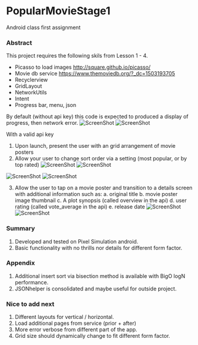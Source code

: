 # PopularMovieStage1
Android class first assignment

### Abstract
This project requires the following skils from Lesson 1 - 4.
* Picasso to load images http://square.github.io/picasso/
* Movie db service https://www.themoviedb.org/?_dc=1503193705
* Recyclerview
* GridLayout
* NetworkUtils
* Intent
* Progress bar, menu, json

By default (without api key) this code is expected to produced a display of progress, then network error.
![ScreenShot](http://ctyeung.com/mobile/udacity/networkError.png)
![ScreenShot](http://ctyeung.com/mobile/udacity/progress.png)

With a valid api key
1. Upon launch, present the user with an grid arrangement of movie posters
2. Allow your user to change sort order via a setting (most popular, or by top rated)
![ScreenShot](http://ctyeung.com/mobile/udacity/popular.png)
![ScreenShot](http://ctyeung.com/mobile/udacity/popular2.png)

![ScreenShot](http://ctyeung.com/mobile/udacity/topRated.png)
![ScreenShot](http://ctyeung.com/mobile/udacity/topRated2.png)

3. Allow the user to tap on a movie poster and transition to a details screen with additional information such as:
   a. original title
   b. movie poster image thumbnail
   c. A plot synopsis (called overview in the api)
   d. user rating (called vote_average in the api)
   e. release date
![ScreenShot](http://ctyeung.com/mobile/udacity/detail.png)
![ScreenShot](http://ctyeung.com/mobile/udacity/detail2.png)

### Summary
1. Developed and tested on Pixel Simulation android.
2. Basic functionality with no thrills nor details for different form factor.

### Appendix
1. Additional insert sort via bisection method is available with BigO logN performance. 
2. JSONhelper is consolidated and maybe useful for outside project.

### Nice to add next
1. Different layouts for vertical / horizontal.
2. Load additional pages from service (prior + after)
3. More error verbose from different part of the app.
4. Grid size should dynamically change to fit different form factor.
